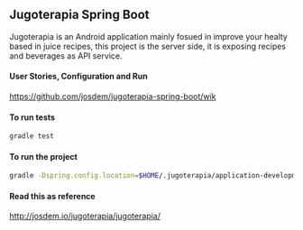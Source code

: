 Jugoterapia Spring Boot
----------------------------------------------

Jugoterapia is an Android application mainly fosued in improve your healty based in juice recipes, this project is the server side, it is exposing recipes and beverages as API service.

#### User Stories, Configuration and Run

https://github.com/josdem/jugoterapia-spring-boot/wik

#### To run tests

```bash
gradle test
```

#### To run the project

```bash
gradle -Dspring.config.location=$HOME/.jugoterapia/application-development.yml bootRun
```

#### Read this as reference

http://josdem.io/jugoterapia/jugoterapia/

